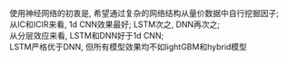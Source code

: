 使用神经网络的初衷是, 希望通过复杂的网络结构从量价数据中自行挖掘因子;  
从IC和ICIR来看, 1d CNN效果最好; LSTM次之, DNN再次之;  
从分层效应来看, LSTM和DNN好于1d CNN;   
LSTM严格优于DNN, 但所有模型效果均不如lightGBM和hybrid模型
